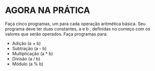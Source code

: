 <h1>AGORA NA PRÁTICA </h1>
Faça cinco programas, um para cada operação aritmética básica. Seu programa deve ter duas constantes, a e b , definidas no começo com os valores que serão operados. Faça programas para:
<ul>
<li>Adição (a + b)</li>
<li>Subtração (a - b)</li>
<li>Multiplicação (a * b)</li>
<li>Divisão (a / b)</li>
<li>Módulo (a % b)</li>
  </ul>
